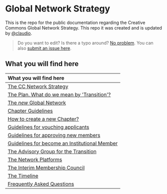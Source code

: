 # Global Network Strategy

This is the repo for the public documentation regarding the Creative Commons Global Network Strategy. This repo it was created and is updated by [@claudio](https://github.com/claudioruiz).

> Do you want to edit? Is there a typo around? [No problem](https://help.github.com/articles/editing-files-in-another-user-s-repository/). You can also [submit an issue here](https://github.com/creativecommons/global-network-strategy/issues/new). 

## What you will find here

| What you will find here |
|:--|
| [The CC Network Strategy](GlobalNetworkStrategy-Final.md) |
| [The Plan. What do we mean by 'Transition'?](/docs/the-plan.md) 
| [The *new* Global Network](/docs/the-new-global-network.md) | 
| [Chapter Guidelines](/docs/chapters-guidelines.md) |
| [How to create a new Chapter?](/docs/Guide_for_creating_a_chapter.md) |
| [Guidelines for vouching applicants](/docs/Guide_for_vouching_applicants.md) |
| [Guidelines for approving new members](/docs/Guide_for_approve_new_members.md) |
| [Guidelines for become an Institutional Member](/docs/Guide_to_becoming_an_institutional_member.md) |
| [The Advisory Group for the Transition](/docs/the-advisory-group.md) | 
| [The Network Platforms](https://github.com/creativecommons/network-platforms) | 
| [The Interim Membership Council](/docs/the-interim-membership-council.md) | 
| [The Timeline](/docs/the-timeline.md) | 
| [Frequently Asked Questions](/docs/FAQ.md) | 
